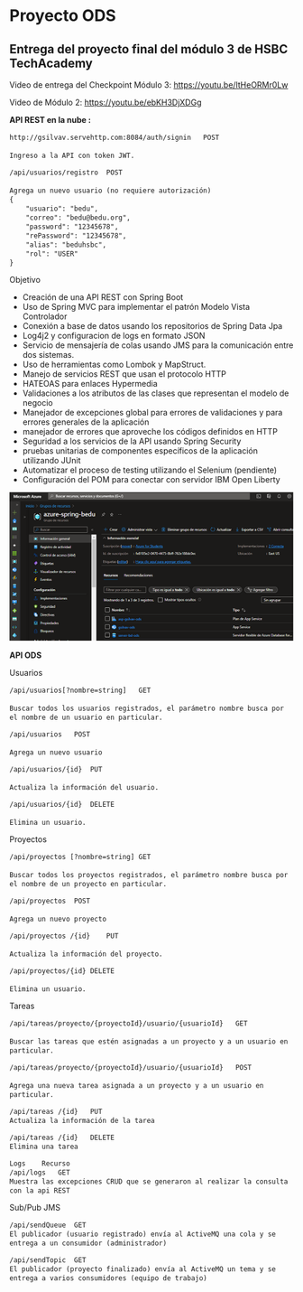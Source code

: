 # Proyecto ODS
## Entrega del proyecto final del módulo 3 de HSBC TechAcademy 

Video de entrega del Checkpoint Módulo 3:
<https://youtu.be/ltHeORMr0Lw>

Video de Módulo 2:
<https://youtu.be/ebKH3DjXDGg>

**API REST  en la nube :**
```
http://gsilvav.servehttp.com:8084/auth/signin	POST	

Ingreso a la API con token JWT.
```

```
/api/usuarios/registro	POST

Agrega un nuevo usuario (no requiere autorización)
{
    "usuario": "bedu",
    "correo": "bedu@bedu.org",
    "password": "12345678",
    "rePassword": "12345678",
    "alias": "beduhsbc",
    "rol": "USER"
}

```
Objetivo
- Creación de una API REST con Spring Boot
- Uso de Spring MVC para implementar el patrón Modelo Vista Controlador
- Conexión a base de datos usando los repositorios de Spring Data Jpa
- Log4j2 y configuracion de logs en formato JSON 
- Servicio de mensajería de colas usando JMS para la comunicación entre dos sistemas.
- Uso de herramientas como Lombok y MapStruct.
- Manejo de servicios REST que usan el  protocolo HTTP
- HATEOAS para enlaces Hypermedia
- Validaciones a los  atributos de las   clases que  representan el   modelo de negocio
- Manejador de   excepciones   global para  errores de   validaciones y   para errores  generales de la   aplicación
- manejador de errores que  aproveche los códigos definidos en HTTP
- Seguridad  a los servicios de la  API usando Spring  Security
- pruebas unitarias de componentes  específicos de la  aplicación  utilizando JUnit
- Automatizar el   proceso de testing  utilizando el   Selenium (pendiente)
- Configuración del POM para conectar con servidor IBM Open Liberty

![Recursos en Azure](media/azure2.png)


**API ODS**

Usuarios

```
/api/usuarios[?nombre=string]	GET	

Buscar todos los usuarios registrados, el parámetro nombre busca por el nombre de un usuario en particular.
```
```
/api/usuarios	POST

Agrega un nuevo usuario
```
```
/api/usuarios/{id}	PUT	

Actualiza la información del usuario.
```
```
/api/usuarios/{id}	DELETE	

Elimina un usuario.
```
Proyectos

```
/api/proyectos [?nombre=string]	GET	

Buscar todos los proyectos registrados, el parámetro nombre busca por el nombre de un proyecto en particular.
```
```
/api/proyectos	POST	

Agrega un nuevo proyecto
```
```
/api/proyectos /{id}	PUT	

Actualiza la información del proyecto.
```
```
/api/proyectos/{id}	DELETE	

Elimina un usuario.
```

Tareas
```
/api/tareas/proyecto/{proyectoId}/usuario/{usuarioId}	GET	

Buscar las tareas que estén asignadas a un proyecto y a un usuario en particular.
```
```
/api/tareas/proyecto/{proyectoId}/usuario/{usuarioId}	POST	

Agrega una nueva tarea asignada a un proyecto y a un usuario en particular.
```
```
/api/tareas /{id}	PUT
Actualiza la información de la tarea
```

```
/api/tareas /{id}	DELETE
Elimina una tarea	
```
```
Logs	Recurso
/api/logs	GET	
Muestra las excepciones CRUD que se generaron al realizar la consulta con la api REST
```

Sub/Pub JMS
```
/api/sendQueue	GET	
El publicador (usuario registrado) envía al ActiveMQ una cola y se entrega a un consumidor (administrador)
```

```
/api/sendTopic	GET	
El publicador (proyecto finalizado) envía al ActiveMQ un tema y se entrega a varios consumidores (equipo de trabajo)
```
